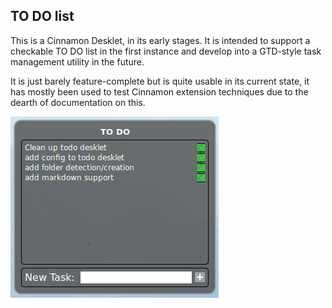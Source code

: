 ## TO DO list

This is a Cinnamon Desklet, in its early stages.
It is intended to support a checkable TO DO list in the first instance and develop into a GTD-style task management utility in the future.

It is just barely feature-complete but is quite usable in its current state, it has mostly been used to test Cinnamon extension techniques due to the dearth of documentation on this.

![Desklet screenshot](Screenshot.png?raw=true "Screenshot")
